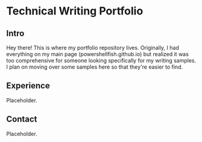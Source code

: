 # Technical Writing Portfolio

## Intro

Hey there! This is where my portfolio repository lives. Originally, I had everything on my main page (powershellfish.github.io) but realized it was too comprehensive for someone looking specifically for my writing samples. I plan on moving over some samples here so that they're easier to find. 

## Experience

Placeholder.

## Contact

Placeholder.
